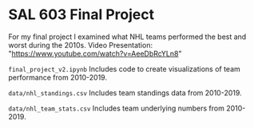 # SAL 603 Final Project
 For my final project I examined what NHL teams performed the best and worst during the 2010s. Video Presentation: "https://www.youtube.com/watch?v=AeeDbRcYLn8"

`final_project_v2.ipynb`
Includes code to create visualizations of team performance from 2010-2019.

`data/nhl_standings.csv`
Includes team standings data from 2010-2019.

`data/nhl_team_stats.csv`
Includes team underlying numbers from 2010-2019.
